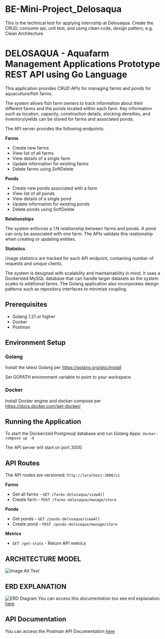 # BE-Mini-Project_Delosaqua
This is the technical test for applying internship at Delosaqua. Create the CRUD, consume api, unit test, and using clean code, design pattern, e.g. Clean Architecture

# DELOSAQUA - Aquafarm Management Applications Prototype REST API using Go Language

This application provides CRUD APIs for managing farms and ponds for aquaculture/fish farms. 

The system allows fish farm owners to track information about their different farms and the ponds located within each farm. Key information such as location, capacity, construction details, stocking densities, and inventory/yields can be stored for farms and associated ponds.

The API server provides the following endpoints:

**Farms**

- Create new farms
- View list of all farms
- View details of a single farm 
- Update information for existing farms
- Delete farms using SoftDelete

**Ponds**

- Create new ponds associated with a farm 
- View list of all ponds
- View details of a single pond
- Update information for existing ponds 
- Delete ponds using SoftDelete

**Relationships**

The system enforces a 1:N relationship between farms and ponds. A pond can only be associated with one farm. The APIs validate this relationship when creating or updating entities.

**Statistics**

Usage statistics are tracked for each API endpoint, containing number of requests and unique clients.

The system is designed with scalability and maintainability in mind. It uses a Dockerized MySQL database that can handle larger datasets as the system scales to additional farms. The Golang application also incorporates design patterns such as repository interfaces to minimize coupling.

## Prerequisites

- Golang 1.21 or higher
- Docker 
- Postman

## Environment Setup

### Golang

Install the latest Golang per https://golang.org/doc/install

Set GOPATH environment variable to point to your workspace.

### Docker 

Install Docker engine and docker-compose per https://docs.docker.com/get-docker/

## Running the Application
To start the Dockerized Postgresql database and run Golang Apps:
```docker-compose up -d```

The API server will start on port 3000.

## API Routes

The API routes are versioned:
```http://localhost:3000/v1```

**Farms**

- Get all farms - `GET /farms-delosaqua/viewAll`
- Create farm - `POST /farms-delosaqua/manage/store`

**Ponds**

- Get ponds - `GET /ponds-delosaqua/viewAll` 
- Create pond - `POST /ponds-delosaqua/manage/store`

**Metrics**

- `GET /get-stats` - Return API metrics

## ARCHITECTURE MODEL
![Image Alt Text](./architecture%20model.png)

## ERD EXPLANATION
![ERD Diagram](./images/erd.png)
You can access this documentation too see erd explanation [here](https://docs.google.com/document/d/1wQ2gTtLcTcTx8rHRM7Jkp1LAZBGSqb1I61Qmnx-yqpU/edit?addon_store)

## API Documentation
You can access the Postman API Documentation [here](https://documenter.getpostman.com/view/20251635/2s9YeAAZkY)

